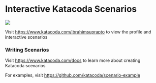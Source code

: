 # Interactive Katacoda Scenarios

[![](http://shields.katacoda.com/katacoda/ibrahimsuprapto/count.svg)](https://www.katacoda.com/ibrahimsuprapto "Get your profile on Katacoda.com")

Visit https://www.katacoda.com/ibrahimsuprapto to view the profile and interactive scenarios

### Writing Scenarios
Visit https://www.katacoda.com/docs to learn more about creating Katacoda scenarios

For examples, visit https://github.com/katacoda/scenario-example
